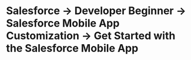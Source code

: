 # Salesforce -> Developer Beginner -> Salesforce Mobile App Customization -> Get Started with the Salesforce Mobile App
